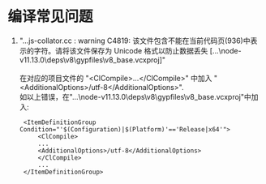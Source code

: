 # 编译常见问题

1. "...js-collator.cc : warning C4819: 该文件包含不能在当前代码页(936)中表示的字符。请将该文件保存为 Unicode 格式以防止数据丢失 [...\node-v11.13.0\deps\v8\gypfiles\v8_base.vcxproj]"<br><br>
在对应的项目文件的 "\<ClCompile\>...\<\/ClCompile\>" 中加入 "\<AdditionalOptions\>\/utf-8\<\/AdditionalOptions\>".<br>
如以上错误，在"...\node-v11.13.0\deps\v8\gypfiles\v8_base.vcxproj"中加入:<br>
   ```
    <ItemDefinitionGroup Condition="'$(Configuration)|$(Platform)'=='Release|x64'">
        <ClCompile>
        ...
        <AdditionalOptions>/utf-8</AdditionalOptions>
        </ClCompile>
        ...
    </ItemDefinitionGroup>
   ```

